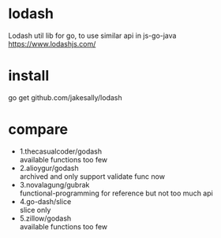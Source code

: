 # lodash
Lodash util lib for go, to use similar api in js-go-java  
https://www.lodashjs.com/

# install
go get github.com/jakesally/lodash

# compare
 - 1.thecasualcoder/godash  
  available functions too few
 - 2.alioygur/godash  
  archived and only support validate func now
 - 3.novalagung/gubrak  
  functional-programming for reference but not too much api
 - 4.go-dash/slice  
  slice only
 - 5.zillow/godash  
  available functions too few

